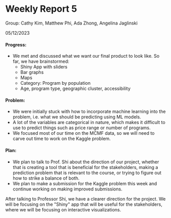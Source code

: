 # Weekly Report 5
Group: Cathy Kim, Matthew Phi, Ada Zhong, Angelina Jaglinski

05/12/2023

#### Progress:
- We met and discussed what we want our final product to look like. So far, we have brainstormed:
  - Shiny App with sliders
  - Bar graphs
  - Maps
  - Category: Program by population
  - Age, program type, geographic cluster, accessibility


#### Problem:
- We were initially stuck with how to incorporate machine learning into the problem, i.e. what we should be predicting using ML models.
- A lot of the variables are categorical in nature, which makes it difficult to use to predict things such as price range or number of programs.
- We focused most of our time on the MCMF data, so we will need to carve out time to work on the Kaggle problem.

#### Plan:
- We plan to talk to Prof. Shi about the direction of our project, whether that is creating a tool that is beneficial for the stakeholders, making a prediction problem that is relevant to the course, or trying to figure out how to strike a balance of both.
- We plan to make a submission for the Kaggle problem this week and continue working on making improved submissions.

After talking to Professor Shi, we have a clearer direction for the project. We will be focusing on the "Shiny" app that will be useful for the stakeholders, where we will be focusing on interactive visualizations.
